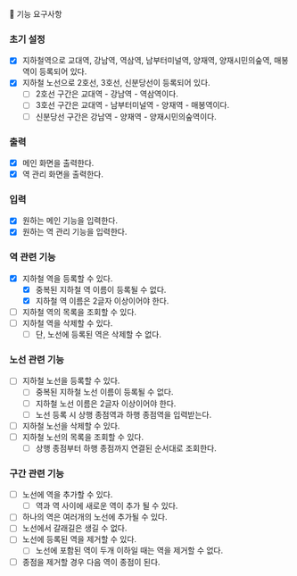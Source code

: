 🚀 기능 요구사항

### 초기 설정
- [X] 지하철역으로 교대역, 강남역, 역삼역, 남부터미널역, 양재역, 양재시민의숲역, 매봉역이 등록되어 있다.
- [X] 지하철 노선으로 2호선, 3호선, 신분당선이 등록되어 있다.
  - [ ] 2호선 구간은 교대역 - 강남역 - 역삼역이다.
  - [ ] 3호선 구간은 교대역 - 남부터미널역 - 양재역 - 매봉역이다.
  - [ ] 신분당선 구간은 강남역 - 양재역 - 양재시민의숲역이다.

### 출력
- [X] 메인 화면을 출력한다.
- [X] 역 관리 화면을 출력한다.

### 입력
- [X] 원하는 메인 기능을 입력한다.
- [X] 원하는 역 관리 기능을 입력한다.

### 역 관련 기능
- [X] 지하철 역을 등록할 수 있다.
  - [X] 중복된 지하철 역 이름이 등록될 수 없다.
  - [X] 지하철 역 이름은 2글자 이상이어야 한다.
- [ ] 지하철 역의 목록을 조회할 수 있다.
- [ ] 지하철 역을 삭제할 수 있다.
    - [ ] 단, 노선에 등록된 역은 삭제할 수 없다.

### 노선 관련 기능
- [ ] 지하철 노선을 등록할 수 있다.
  - [ ] 중복된 지하철 노선 이름이 등록될 수 없다.
  - [ ] 지하철 노선 이름은 2글자 이상이어야 한다.
  - [ ] 노선 등록 시 상행 종점역과 하행 종점역을 입력받는다.
- [ ] 지하철 노선을 삭제할 수 있다.
- [ ] 지하철 노선의 목록을 조회할 수 있다.
  - [ ] 상행 종점부터 하행 종점까지 연결된 순서대로 조회한다.

### 구간 관련 기능
- [ ] 노선에 역을 추가할 수 있다.
  - [ ] 역과 역 사이에 새로운 역이 추가 될 수 있다.
- [ ] 하나의 역은 여러개의 노선에 추가될 수 있다.
- [ ] 노선에서 갈래길은 생길 수 없다.
- [ ] 노선에 등록된 역을 제거할 수 있다.
  - [ ] 노선에 포함된 역이 두개 이하일 때는 역을 제거할 수 없다.
- [ ] 종점을 제거할 경우 다음 역이 종점이 된다.